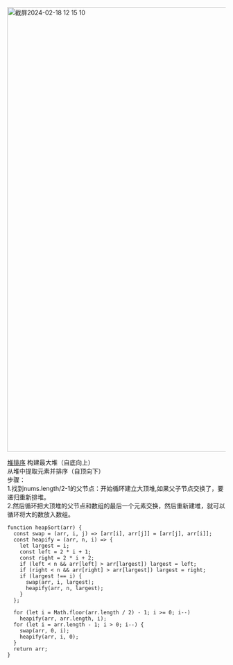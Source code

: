<img width="1026" alt="截屏2024-02-18 12 15 10" src="https://github.com/xkong-study/gucheng_algorithm/assets/100473178/ae8d1f82-e8c5-4f1e-88ab-70a289c82ef6">

[堆排序](https://www.bilibili.com/video/BV1fp4y1D7cj/?spm_id_from=333.337.search-card.all.click&vd_source=278d7770421c9ec6698a7d3fd771108a)
构建最大堆（自底向上）       
从堆中提取元素并排序（自顶向下）    
步骤：   
1.找到nums.length/2-1的父节点：开始循环建立大顶堆,如果父子节点交换了，要递归重新排堆。  
2.然后循环把大顶堆的父节点和数组的最后一个元素交换，然后重新建堆，就可以循环将大的数放入数组。     

```code
function heapSort(arr) {
  const swap = (arr, i, j) => [arr[i], arr[j]] = [arr[j], arr[i]];
  const heapify = (arr, n, i) => {
    let largest = i;
    const left = 2 * i + 1;
    const right = 2 * i + 2;
    if (left < n && arr[left] > arr[largest]) largest = left;
    if (right < n && arr[right] > arr[largest]) largest = right;
    if (largest !== i) {
      swap(arr, i, largest);
      heapify(arr, n, largest);
    }
  };

  for (let i = Math.floor(arr.length / 2) - 1; i >= 0; i--)
    heapify(arr, arr.length, i);
  for (let i = arr.length - 1; i > 0; i--) {
    swap(arr, 0, i);
    heapify(arr, i, 0);
  }
  return arr;
}
```
